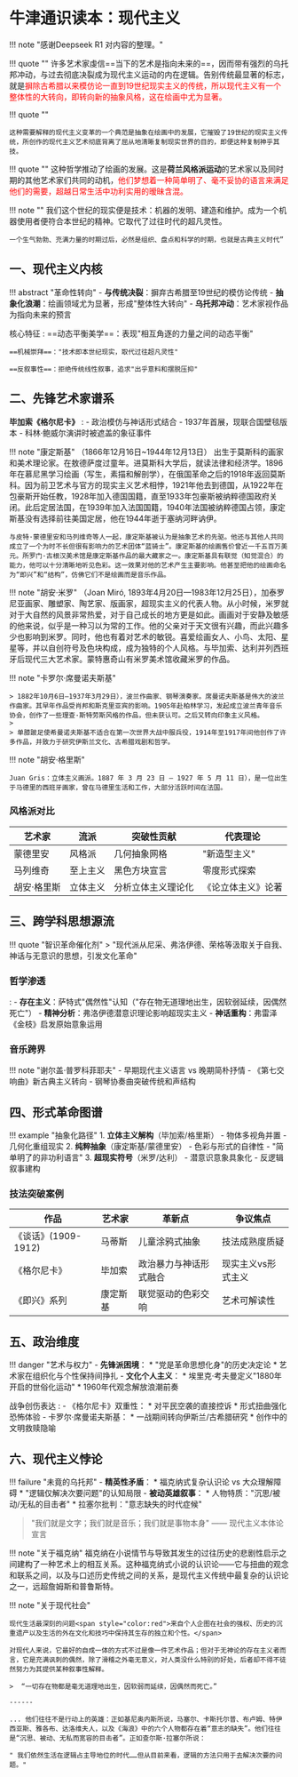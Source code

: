# 牛津通识读本：现代主义

!!! note "感谢Deepseek R1 对内容的整理。"

!!! quote ""
    许多艺术家虔信==当下的艺术是指向未来的==，因而带有强烈的乌托邦冲动，与过去彻底决裂成为现代主义运动的内在逻辑。告别传统最显著的标志，就是<span style="color:red">摒除古希腊以来模仿论一直到19世纪现实主义的传统，所以现代主义有一个整体性的大转向，即转向新的抽象风格，这在绘画中尤为显著。</span>

!!! quote ""

    这种需要解释的现代主义变革的一个典范是抽象在绘画中的发展，它摧毁了19世纪的现实主义传统，所创作的现代主义艺术彻底背离了屈从地清晰复制现实世界的目的，即便这种复制神乎其技。

!!! quote ""
    这种哲学推动了绘画的发展。这是**荷兰风格派运动**的艺术家以及同时期的其他艺术家们共同的动机，<span style="color:red">他们梦想着一种简单明了、毫不妥协的语言来满足他们的需要，超越日常生活中功利实用的暧昧含混。</span>

!!! note ""
    我们这个世纪的现实便是技术：机器的发明、建造和维护。成为一个机器使用者便符合本世纪的精神。它取代了过往时代的超凡灵性。

    一个生气勃勃、充满力量的时期过后，必然是组织、盘点和科学的时期，也就是古典主义时代”


## 一、现代主义内核
!!! abstract "革命性转向"
    - **与传统决裂**：摒弃古希腊至19世纪的模仿论传统
    - **抽象化浪潮**：绘画领域尤为显著，形成"整体性大转向"
    - **乌托邦冲动**：艺术家视作品为指向未来的预言

核心特征
:   ==动态平衡美学==：表现"相互角逐的力量之间的动态平衡"

    ==机械崇拜==："技术即本世纪现实，取代过往超凡灵性"

    ==反叙事性==：拒绝传统线性叙事，追求"出乎意料和摆脱压抑"


## 二、先锋艺术家谱系

**毕加索《格尔尼卡》**
:   - 政治模仿与神话形式结合
    - 1937年首展，现联合国壁毯版本
    - 科林·鲍威尔演讲时被遮盖的象征事件

!!! note "康定斯基"
    （1866年12月16日~1944年12月13日） 出生于莫斯科的画家和美术理论家。在敖德萨度过童年。进莫斯科大学后，就读法律和经济学。1896年在慕尼黑学习绘画（写生，素描和解剖学），在俄国革命之后的1918年返回莫斯科。因为前卫艺术与官方的现实主义艺术相悖，1921年他去到德国，从1922年在包豪斯开始任教，1928年加入德国国籍，直至1933年包豪斯被纳粹德国政府关闭。此后定居法国，在1939年加入法国国籍，1940年法国被纳粹德国占领，康定斯基没有选择前往美国定居，他在1944年逝于塞纳河畔讷伊。
    
    与皮特·蒙德里安和马列维奇等人一起，康定斯基被认为是抽象艺术的先驱。他还与其他人共同成立了一个为时不长但很有影响力的艺术团体“蓝骑士”。康定斯基的绘画售价曾近一千五百万美元。所罗门·古根汉美术馆是康定斯基作品的最大藏家之一。康定斯基具有联觉（知觉混合）的能力，他可以十分清晰地听见色彩。这一效果对他的艺术产生主要影响。他甚至把他的绘画命名为“即兴”和“结构”，仿佛它们不是绘画而是音乐作品。


!!! note "胡安·米罗"
    （Joan Miró, 1893年4月20日—1983年12月25日），加泰罗尼亚画家、雕塑家、陶艺家、版画家，超现实主义的代表人物。从小时候，米罗就对于大自然的风景非常热爱，对于自己成长的地方更是如此。画画对于安静及敏感的他来说，似乎是一种习以为常的工作。他的父亲对于天文很有兴趣，而此兴趣多少也影响到米罗。同时，他也有着对艺术的敏锐。喜爱绘画女人、小鸟、太阳、星星等，并以自创符号及色块构成，成为独特的个人风格。与毕加索、达利并列西班牙后现代三大艺术家。蒙特惠奇山有米罗美术馆收藏米罗的作品。

!!! note "卡罗尔·席曼诺夫斯基"

    > 1882年10月6日—1937年3月29日），波兰作曲家、钢琴演奏家。席曼诺夫斯基是伟大的波兰作曲家。其早年作品受肖邦和斯克里亚宾的影响。1905年赴柏林学习，发起成立波兰青年音乐协会，创作了一些理查·斯特劳斯风格的作品，但未获认可。之后又转向印象主义风格。
    >
    > 单膝跛足使希曼诺夫斯基不适合在第一次世界大战中服兵役，1914年至1917年间他创作了许多作品，并致力于研究伊斯兰文化、古希腊戏剧和哲学。

!!! note "胡安·格里斯"
    
    Juan Gris：立体主义画派。1887 年 3 月 23 日 – 1927 年 5 月 11 日），是一位出生于马德里的西班牙画家，曾在马德里生活和工作，大部分活跃时间在法国。



### 风格派对比
| 艺术家      | 流派     | 突破性贡献         | 代表理论           |
| ----------- | -------- | ------------------ | ------------------ |
| 蒙德里安    | 风格派   | 几何抽象网格       | "新造型主义"       |
| 马列维奇    | 至上主义 | 黑色方块宣言       | 零度形式探索       |
| 胡安·格里斯 | 立体主义 | 分析立体主义理论化 | 《论立体主义》论著 |

## 三、跨学科思想源流
!!! quote "智识革命催化剂"
    > "现代派从尼采、弗洛伊德、荣格等汲取关于自我、神话与无意识的思想，引发文化革命"

### 哲学渗透
:    - **存在主义**：萨特式"偶然性"认知（"存在物无道理地出生，因软弱延续，因偶然死亡"）
    - **精神分析**：弗洛伊德潜意识理论影响超现实主义
    - **神话重构**：弗雷泽《金枝》启发原始意象运用

### 音乐跨界
!!! note "谢尔盖·普罗科菲耶夫"
    - 早期现代主义语言 vs 晚期简朴抒情
    - 《第七交响曲》新古典主义转向
    - 钢琴协奏曲突破传统和声结构

## 四、形式革命图谱
!!! example "抽象化路径"
    1. **立体主义解构**（毕加索/格里斯）
        - 物体多视角并置
        - 几何化重组现实
    2. **纯粹抽象**（康定斯基/蒙德里安）
        - 色彩与形式的自律性
        - "简单明了的非功利语言"
    3. **超现实符号**（米罗/达利）
        - 潜意识意象具象化
        - 反逻辑叙事建构

### 技法突破案例
| 作品                | 艺术家   | 革新点                 | 争议焦点           |
| ------------------- | -------- | ---------------------- | ------------------ |
| 《谈话》(1909-1912) | 马蒂斯   | 儿童涂鸦式抽象         | 技法成熟度质疑     |
| 《格尔尼卡》        | 毕加索   | 政治暴力与神话形式融合 | 现实主义vs形式主义 |
| 《即兴》系列        | 康定斯基 | 联觉驱动的色彩交响     | 艺术可解读性       |

## 五、政治维度
!!! danger "艺术与权力"
    - **先锋派困境**：
        * "党是革命思想化身"的历史决定论
        * 艺术家在组织化与个性保持间挣扎
    - **文化个人主义**：
        * 埃里克·考夫曼定义"1880年开启的世俗化运动"
        * 1960年代观念解放浪潮前奏

战争创伤表达
:    - 《格尔尼卡》双重性：
        * 对平民空袭的直接控诉
        * 形式扭曲强化恐怖体验
    - 卡罗尔·席曼诺夫斯基：
        * 一战期间转向伊斯兰/古希腊研究
        * 创作中的文明救赎隐喻

## 六、现代主义悖论
!!! failure "未竟的乌托邦"
    - **精英性矛盾**：
        * 福克纳式复杂认识论 vs 大众理解障碍
        * "逻辑仅解决次要问题"的认知局限
    - **被动英雄叙事**：
        * 人物特质："沉思/被动/无私的目击者"
        * 拉塞尔批判："意志缺失的时代症候"

> "我们就是文字；我们就是音乐；我们就是事物本身" —— 现代主义本体论宣言


!!! note "关于福克纳"
    福克纳在小说情节与导致其发生的过往历史的悲剧性启示之间建构了一种艺术上的相互关系。这种福克纳式小说的认识论——它与扭曲的观念和联系之间，以及与口述历史传统之间的关系，是现代主义传统中最复杂的认识论之一，远超詹姆斯和普鲁斯特。


!!! note "关于现代社会"

    现代生活最深刻的问题<span style="color:red">来自个人企图在社会的强权、历史的沉重遗产以及生活的外在文化和技巧中保持其生存的独立和个性。</span>

    对现代人来说，它最好的自成一体的方式不过是像一件艺术作品；但对于无神论的存在主义者而言，它是充满讽刺的偶然，除了滑稽之外毫无意义，对人类没什么特别的好处，后者却不得不徒然努力为其提供某种叙事性解释。

    >  “一切存在物都是毫无道理地出生，因软弱而延续，因偶然而死亡。”

    ------

    ... 他们往往不是行动上的英雄：正如基尼奥内斯所说，马塞尔、卡斯托尔普、布卢姆、特伊西亚斯、雅各布、达洛维夫人，以及《海浪》中的六个人物都存在着“意志的缺失”。他们往往是“沉思、被动、无私而宽容的目击者”。正如查尔斯·拉塞尔所说：
    
    " 我们依然生活在逻辑占主导地位的时代……但从目前来看，逻辑的方法只用于去解决次要的问题。"


